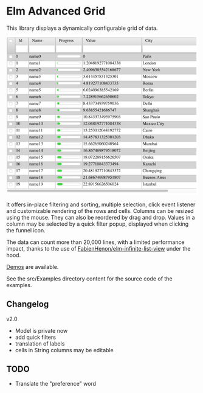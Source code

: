 # Elm Advanced Grid

This library displays a dynamically configurable grid of data.

![](https://raw.githubusercontent.com/Orange-OpenSource/elm-advanced-grid/1.0.1/docs/screenshot.png)

It offers in-place filtering and  sorting, multiple selection, click event listener and
customizable rendering of the rows and cells.
Columns can be resized using the mouse. They can also be reordered by drag and drop.
Values in a column may be selected by a quick filter popup, displayed when clicking the funnel icon.  
 
The data can count more than 20,000 lines, with a limited performance impact, thanks to the use of [FabienHenon/elm-infinite-list-view](https://package.elm-lang.org/packages/FabienHenon/elm-infinite-list-view/latest/) under the hood.

[Demos](https://orange-opensource.github.io/elm-advanced-grid/) are available.
 
See the src/Examples directory content for the source code of the examples.

## Changelog

v2.0

* Model is private now
* add quick filters
* translation of labels
* cells in String columns may be editable  

## TODO

* Translate the "preference" word

 